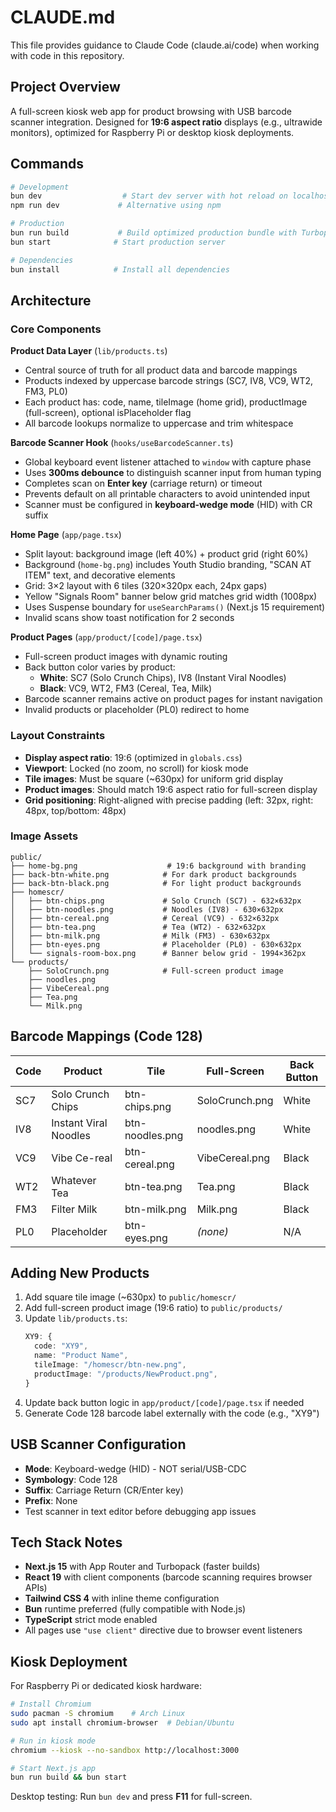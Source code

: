 # CLAUDE.md

This file provides guidance to Claude Code (claude.ai/code) when working with code in this repository.

## Project Overview

A full-screen kiosk web app for product browsing with USB barcode scanner integration. Designed for **19:6 aspect ratio** displays (e.g., ultrawide monitors), optimized for Raspberry Pi or desktop kiosk deployments.

## Commands

```bash
# Development
bun dev                  # Start dev server with hot reload on localhost:3000
npm run dev             # Alternative using npm

# Production
bun run build           # Build optimized production bundle with Turbopack
bun start              # Start production server

# Dependencies
bun install            # Install all dependencies
```

## Architecture

### Core Components

**Product Data Layer** (`lib/products.ts`)
- Central source of truth for all product data and barcode mappings
- Products indexed by uppercase barcode strings (SC7, IV8, VC9, WT2, FM3, PL0)
- Each product has: code, name, tileImage (home grid), productImage (full-screen), optional isPlaceholder flag
- All barcode lookups normalize to uppercase and trim whitespace

**Barcode Scanner Hook** (`hooks/useBarcodeScanner.ts`)
- Global keyboard event listener attached to `window` with capture phase
- Uses **300ms debounce** to distinguish scanner input from human typing
- Completes scan on **Enter key** (carriage return) or timeout
- Prevents default on all printable characters to avoid unintended input
- Scanner must be configured in **keyboard-wedge mode** (HID) with CR suffix

**Home Page** (`app/page.tsx`)
- Split layout: background image (left 40%) + product grid (right 60%)
- Background (`home-bg.png`) includes Youth Studio branding, "SCAN AT ITEM" text, and decorative elements
- Grid: 3×2 layout with 6 tiles (320×320px each, 24px gaps)
- Yellow "Signals Room" banner below grid matches grid width (1008px)
- Uses Suspense boundary for `useSearchParams()` (Next.js 15 requirement)
- Invalid scans show toast notification for 2 seconds

**Product Pages** (`app/product/[code]/page.tsx`)
- Full-screen product images with dynamic routing
- Back button color varies by product:
  - **White**: SC7 (Solo Crunch Chips), IV8 (Instant Viral Noodles)
  - **Black**: VC9, WT2, FM3 (Cereal, Tea, Milk)
- Barcode scanner remains active on product pages for instant navigation
- Invalid products or placeholder (PL0) redirect to home

### Layout Constraints

- **Display aspect ratio**: 19:6 (optimized in `globals.css`)
- **Viewport**: Locked (no zoom, no scroll) for kiosk mode
- **Tile images**: Must be square (~630px) for uniform grid display
- **Product images**: Should match 19:6 aspect ratio for full-screen display
- **Grid positioning**: Right-aligned with precise padding (left: 32px, right: 48px, top/bottom: 48px)

### Image Assets

```
public/
├── home-bg.png                    # 19:6 background with branding
├── back-btn-white.png            # For dark product backgrounds
├── back-btn-black.png            # For light product backgrounds
├── homescr/
│   ├── btn-chips.png             # Solo Crunch (SC7) - 632×632px
│   ├── btn-noodles.png           # Noodles (IV8) - 630×632px
│   ├── btn-cereal.png            # Cereal (VC9) - 632×632px
│   ├── btn-tea.png               # Tea (WT2) - 632×632px
│   ├── btn-milk.png              # Milk (FM3) - 630×632px
│   ├── btn-eyes.png              # Placeholder (PL0) - 630×632px
│   └── signals-room-box.png      # Banner below grid - 1994×362px
└── products/
    ├── SoloCrunch.png            # Full-screen product image
    ├── noodles.png
    ├── VibeCereal.png
    ├── Tea.png
    └── Milk.png
```

## Barcode Mappings (Code 128)

| Code | Product | Tile | Full-Screen | Back Button |
|------|---------|------|-------------|-------------|
| SC7  | Solo Crunch Chips | btn-chips.png | SoloCrunch.png | White |
| IV8  | Instant Viral Noodles | btn-noodles.png | noodles.png | White |
| VC9  | Vibe Ce-real | btn-cereal.png | VibeCereal.png | Black |
| WT2  | Whatever Tea | btn-tea.png | Tea.png | Black |
| FM3  | Filter Milk | btn-milk.png | Milk.png | Black |
| PL0  | Placeholder | btn-eyes.png | _(none)_ | N/A |

## Adding New Products

1. Add square tile image (~630px) to `public/homescr/`
2. Add full-screen product image (19:6 ratio) to `public/products/`
3. Update `lib/products.ts`:
   ```typescript
   XY9: {
     code: "XY9",
     name: "Product Name",
     tileImage: "/homescr/btn-new.png",
     productImage: "/products/NewProduct.png",
   }
   ```
4. Update back button logic in `app/product/[code]/page.tsx` if needed
5. Generate Code 128 barcode label externally with the code (e.g., "XY9")

## USB Scanner Configuration

- **Mode**: Keyboard-wedge (HID) - NOT serial/USB-CDC
- **Symbology**: Code 128
- **Suffix**: Carriage Return (CR/Enter key)
- **Prefix**: None
- Test scanner in text editor before debugging app issues

## Tech Stack Notes

- **Next.js 15** with App Router and Turbopack (faster builds)
- **React 19** with client components (barcode scanning requires browser APIs)
- **Tailwind CSS 4** with inline theme configuration
- **Bun** runtime preferred (fully compatible with Node.js)
- **TypeScript** strict mode enabled
- All pages use `"use client"` directive due to browser event listeners

## Kiosk Deployment

For Raspberry Pi or dedicated kiosk hardware:

```bash
# Install Chromium
sudo pacman -S chromium    # Arch Linux
sudo apt install chromium-browser  # Debian/Ubuntu

# Run in kiosk mode
chromium --kiosk --no-sandbox http://localhost:3000

# Start Next.js app
bun run build && bun start
```

Desktop testing: Run `bun dev` and press **F11** for full-screen.
